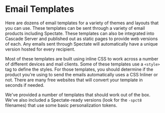 Email Templates
===============

Here are dozens of email templates for a variety of themes and layouts that you can use. These templates can be sent through a variety of email products including Spectate. These templates can also be integrated into Cascade Server and published out as static pages to provide web versions of each. Any emails sent through Spectate will automatically have a unique version hosted for every recipient.

Most of these templates are built using inline CSS to work across a number of different devices and mail clients. Some of these templates use a `<style>` tag to define the styles. For those templates, you should determine if the product you're using to send the emails automatically uses a CSS Inliner or not. There are many free websites that will convert your template in seconds if needed.

We've provided a number of templates that should work out of the box. We've also included a Spectate-ready versions (look for the `-spct8` filenames) that use some basic personalization tokens.
